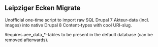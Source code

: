 ## Leipziger Ecken Migrate

Unofficial one-time script to import raw SQL Drupal 7 Akteur-data (incl. images) into native Drupal 8 Content-types with cool URI-slug.

Requires aee_data_*-tables to be present in the default database (can be removed afterwards).
